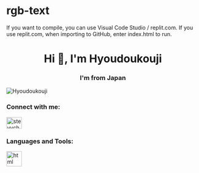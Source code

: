 # rgb-text
If you want to compile, you can use Visual Code Studio / replit.com. If you use replit.com, when importing to GitHub, enter index.html to run. <br>
<h1 align="center">Hi 👋, I'm Hyoudoukouji</h1>
<h3 align="center">I'm from Japan</h3>

<p align="left"> <img src="https://komarev.com/ghpvc/?username=bungstevv&label=Profile%20views&color=0e75b6&style=flat" alt="Hyoudoukouji" /> </p>

<h3 align="left">Connect with me:</h3>
<p align="left">
<a href="https://github.com/hyoudoukouji" target="blank"><img align="center" src="https://raw.githubusercontent.com/rahuldkjain/github-profile-readme-generator/master/src/images/icons/Social/github.svg" alt="stevvch" height="30" width="40" /></a>
</p>

<h3 align="left">Languages and Tools:</h3>
<p align="left"> <a href="https://developer.mozilla.org/en-US/docs/Web/Html" target="_blank" rel="noreferrer"> <img src="[https://raw.githubusercontent.com/devicons/devicon/master/icons/javascript/javascript-original.svg](https://upload.wikimedia.org/wikipedia/commons/thumb/6/61/HTML5_logo_and_wordmark.svg/512px-HTML5_logo_and_wordmark.svg.png)" alt="html" width="40" height="40"/>
